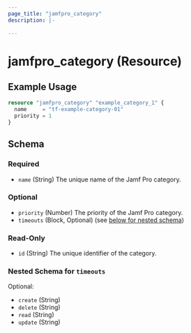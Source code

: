 ```yaml
---
page_title: "jamfpro_category"
description: |-
  
---
```


# jamfpro_category (Resource)


## Example Usage
```terraform
resource "jamfpro_category" "example_category_1" {
  name     = "tf-example-category-01"
  priority = 1
}
```

<!-- schema generated by tfplugindocs -->
## Schema

### Required

- `name` (String) The unique name of the Jamf Pro category.

### Optional

- `priority` (Number) The priority of the Jamf Pro category.
- `timeouts` (Block, Optional) (see [below for nested schema](#nestedblock--timeouts))

### Read-Only

- `id` (String) The unique identifier of the category.

<a id="nestedblock--timeouts"></a>
### Nested Schema for `timeouts`

Optional:

- `create` (String)
- `delete` (String)
- `read` (String)
- `update` (String)